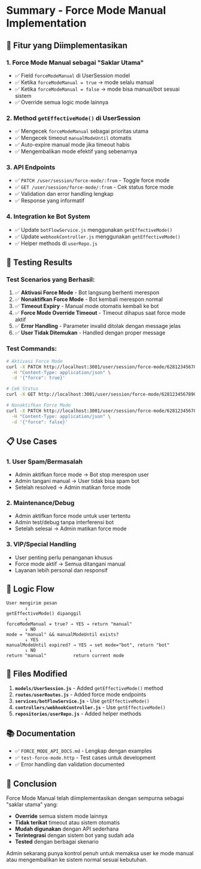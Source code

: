 # Summary - Force Mode Manual Implementation

## 🎯 Fitur yang Diimplementasikan

### 1. **Force Mode Manual sebagai "Saklar Utama"**
- ✅ Field `forceModeManual` di UserSession model
- ✅ Ketika `forceModeManual = true` → mode selalu manual
- ✅ Ketika `forceModeManual = false` → mode bisa manual/bot sesuai sistem
- ✅ Override semua logic mode lainnya

### 2. **Method `getEffectiveMode()` di UserSession**
- ✅ Mengecek `forceModeManual` sebagai prioritas utama
- ✅ Mengecek timeout `manualModeUntil` otomatis
- ✅ Auto-expire manual mode jika timeout habis
- ✅ Mengembalikan mode efektif yang sebenarnya

### 3. **API Endpoints**
- ✅ `PATCH /user/session/force-mode/:from` - Toggle force mode
- ✅ `GET /user/session/force-mode/:from` - Cek status force mode
- ✅ Validation dan error handling lengkap
- ✅ Response yang informatif

### 4. **Integration ke Bot System**
- ✅ Update `botFlowService.js` menggunakan `getEffectiveMode()`
- ✅ Update `webhookController.js` menggunakan `getEffectiveMode()`
- ✅ Helper methods di `userRepo.js`

## 🧪 Testing Results

### Test Scenarios yang Berhasil:
1. ✅ **Aktivasi Force Mode** - Bot langsung berhenti merespon
2. ✅ **Nonaktifkan Force Mode** - Bot kembali merespon normal
3. ✅ **Timeout Expiry** - Manual mode otomatis kembali ke bot
4. ✅ **Force Mode Override Timeout** - Timeout dihapus saat force mode aktif
5. ✅ **Error Handling** - Parameter invalid ditolak dengan message jelas
6. ✅ **User Tidak Ditemukan** - Handled dengan proper message

### Test Commands:
```bash
# Aktivasi Force Mode
curl -X PATCH http://localhost:3001/user/session/force-mode/6281234567890 \
  -H "Content-Type: application/json" \
  -d '{"force": true}'

# Cek Status
curl -X GET http://localhost:3001/user/session/force-mode/6281234567890

# Nonaktifkan Force Mode
curl -X PATCH http://localhost:3001/user/session/force-mode/6281234567890 \
  -H "Content-Type: application/json" \
  -d '{"force": false}'
```

## 📋 Use Cases

### 1. **User Spam/Bermasalah**
- Admin aktifkan force mode → Bot stop merespon user
- Admin tangani manual → User tidak bisa spam bot
- Setelah resolved → Admin matikan force mode

### 2. **Maintenance/Debug**
- Admin aktifkan force mode untuk user tertentu
- Admin test/debug tanpa interferensi bot
- Setelah selesai → Admin matikan force mode

### 3. **VIP/Special Handling**
- User penting perlu penanganan khusus
- Force mode aktif → Semua ditangani manual
- Layanan lebih personal dan responsif

## 🔄 Logic Flow

```
User mengirim pesan
       ↓
getEffectiveMode() dipanggil
       ↓
forceModeManual = true? → YES → return "manual"
       ↓ NO
mode = "manual" && manualModeUntil exists?
       ↓ YES
manualModeUntil expired? → YES → set mode="bot", return "bot"
       ↓ NO                    ↓
return "manual"          return current mode
```

## 📝 Files Modified

1. **`models/UserSession.js`** - Added `getEffectiveMode()` method
2. **`routes/userRoutes.js`** - Added force mode endpoints
3. **`services/botFlowService.js`** - Use `getEffectiveMode()`
4. **`controllers/webhookController.js`** - Use `getEffectiveMode()`
5. **`repositories/userRepo.js`** - Added helper methods

## 📚 Documentation

- ✅ `FORCE_MODE_API_DOCS.md` - Lengkap dengan examples
- ✅ `test-force-mode.http` - Test cases untuk development
- ✅ Error handling dan validation documented

## 🎉 Conclusion

Force Mode Manual telah diimplementasikan dengan sempurna sebagai "saklar utama" yang:
- **Override** semua sistem mode lainnya
- **Tidak terikat** timeout atau sistem otomatis
- **Mudah digunakan** dengan API sederhana
- **Terintegrasi** dengan sistem bot yang sudah ada
- **Tested** dengan berbagai skenario

Admin sekarang punya kontrol penuh untuk memaksa user ke mode manual atau mengembalikan ke sistem normal sesuai kebutuhan.
